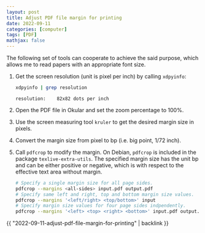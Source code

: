 ```yaml
---
layout: post
title: Adjust PDF file margin for printing
date: 2022-09-11
categories: [computer]
tags: [PDF]
mathjax: false
---
```


The following set of tools can cooperate to achieve the said purpose, which allows me to read papers with an appropriate font size.

1.  Get the screen resolution (unit is pixel per inch) by calling `xdpyinfo`:
    
    ```bash
    xdpyinfo | grep resolution
    ```
    
        resolution:    82x82 dots per inch

2.  Open the PDF file in Okular and set the zoom percentage to 100%.

3.  Use the screen measuring tool `kruler` to get the desired margin size in pixels.

4.  Convert the margin size from pixel to bp (i.e. big point, 1/72 inch).

5.  Call `pdfcrop` to modify the margin. On Debian, `pdfcrop` is included in the package `texlive-extra-utils`. The specified margin size has the unit bp and can be either positive or negative, which is with respect to the effective text area without margin.
    
    ```bash
    # Specify a single margin size for all page sides.
    pdfcrop --margins <all-sides> input.pdf output.pdf
    # Specify same left and right, top and bottom margin size values.
    pdfcrop --margins '<left/right> <top/bottom>' input
    # Specify margin size values for four page sides indpendently.
    pdfcrop --margins '<left> <top> <right> <bottom>' input.pdf output.pdf
    ```

{{ "2022-09-11-adjust-pdf-file-margin-for-printing" | backlink }}
